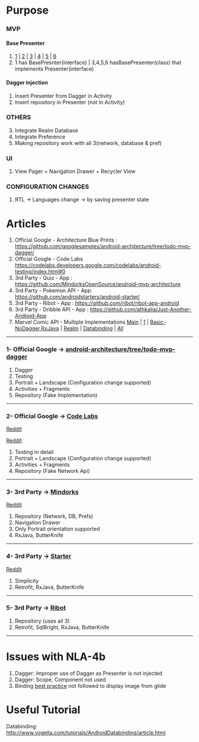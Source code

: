 # Purpose
### MVP
#### Base Presenter
1) [1](https://github.com/googlesamples/android-architecture/blob/todo-mvp-dagger/todoapp/app/src/main/java/com/example/android/architecture/blueprints/todoapp/BasePresenter.java) | [2](https://github.com/googlecodelabs/android-testing/blob/master/app/src/main/java/com/example/android/testing/notes/notes/NotesPresenter.java) | [3](https://github.com/MindorksOpenSource/android-mvp-architecture/blob/master/app/src/main/java/com/mindorks/framework/mvp/ui/base/BasePresenter.java) | [4](https://github.com/androidstarters/android-starter/blob/develop/app/src/main/java/io/mvpstarter/sample/features/base/BasePresenter.java) | [5](https://github.com/ribot/ribot-app-android/blob/master/app/src/main/java/io/ribot/app/ui/base/BasePresenter.java) | [6](https://github.com/andremion/Villains-and-Heroes/blob/master/app/src/main/java/com/andremion/heroes/ui/AbsPresenter.java)
2) 1 has BasePresnter(interface) | 3,4,5,6 hasBasePresenter(class) that implements Presenter(interface)
#### Dagger injection
1) Insert Presenter from Dagger in Activity
2) Insert repository in Presenter (not in Activity)
### OTHERS
3) Integrate Realm Database
4) Integrate Preference
5) Making repository work with all 3(network, database & pref)
### UI
1) View Pager + Navigation Drawer + Recycler View
### CONFIGURATION CHANGES
1) RTL -> Languages change -> by saving presenter state


# Articles
1) Official Google - Architecture Blue Prints : https://github.com/googlesamples/android-architecture/tree/todo-mvp-dagger/
2) Official Google - Code Labs https://codelabs.developers.google.com/codelabs/android-testing/index.html#0
3) 3rd Party - Quiz - App : https://github.com/MindorksOpenSource/android-mvp-architecture
4) 3rd Party - Pokemon API - App: https://github.com/androidstarters/android-starter/
5) 3rd Party - Ribot - App : https://github.com/ribot/ribot-app-android
6) 3rd Party - Dribble API - App : https://github.com/athkalia/Just-Another-Android-App
7) Marvel Comic API - Multiple Implementations [Main](https://goo.gl/weZ471) | [1](https://github.com/segunfamisa/marvel-comics-android) | [Basic-NoDagger,RxJava](https://github.com/JoaquimLey/avenging) | [Realm](https://github.com/segunfamisa/marvel-comics-android) | [Databinding](https://github.com/andremion/Villains-and-Heroes) | [All](https://github.com/mirhoseini/marvel)

----
### 1- Official Google -> [android-architecture/tree/todo-mvp-dagger](https://github.com/googlesamples/android-architecture/tree/todo-mvp-dagger/)

1) Dagger
2) Testing
3) Portrait + Landscape (Configuration change supported)
4) Activities + Fragments
5) Repository (Fake Implementation)

----
### 2- Official Google -> [Code Labs](https://codelabs.developers.google.com/codelabs/android-testing/index.html#0)

[Reddit](https://www.reddit.com/r/androiddev/comments/75wgde/android_architecture_blueprints_todomvp_sample/do9lrs3/)

[Reddit](https://www.reddit.com/r/androiddev/comments/6po5ls/any_good_resources_on_mvp_step_by_step/)

1) Testing in detail
2) Portrait + Landscape (Configuration change supported)
3) Activities + Fragments
4) Repository (Fake Network Api)

----
### 3- 3rd Party -> [Mindorks](https://github.com/MindorksOpenSource/android-mvp-architecture)

[Reddit](https://www.reddit.com/r/androiddev/comments/6po5ls/any_good_resources_on_mvp_step_by_step/)

1) Repository (Network, DB, Prefs)
2) Navigation Drawer
3) Only Portrait orientation supported
4) RxJava, ButterKnife

----
### 4- 3rd Party -> [Starter](https://github.com/androidstarters/android-starter/)

[Reddit](https://www.reddit.com/r/androiddev/comments/5s72bi/android_app_starter_based_on_android_mvp_dagger2/)

1) Simplicity
2) Retrofit, RxJava, ButterKnife

----
### 5- 3rd Party -> [Ribot](https://github.com/ribot/ribot-app-android )

1) Repository (uses all 3)
2) Retrofit, SqlBright, RxJava, ButterKnife

----

# Issues with NLA-4b
1) Dagger: Improper use of Dagger as Presenter is not injected
2) Dagger: Scope, Component not used
3) Binding [best practice](https://github.com/andremion/Villains-and-Heroes/tree/master/app/src/main/java/com/andremion/heroes/ui/binding) not followed to display image from glide 


# Useful Tutorial
Databinding:
http://www.vogella.com/tutorials/AndroidDatabinding/article.html
